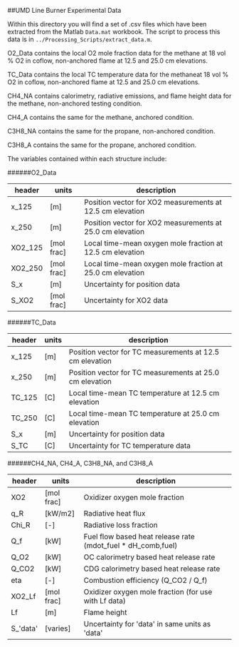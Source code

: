 ##UMD Line Burner Experimental Data

Within this directory you will find a set of .csv files which have been extracted from the Matlab `Data.mat` workbook.  The script to process this data is in `../Processing_Scripts/extract_data.m`.

O2_Data contains the local O2 mole fraction data for the methane at 18 vol % O2 in coflow, non-anchored flame at 12.5 and 25.0 cm elevations.

TC_Data contains the local TC temperature data for the methaneat 18 vol % O2 in coflow, non-anchored flame at 12.5 and 25.0 cm elevations.

CH4_NA contains calorimetry, radiative emissions, and flame height data for the methane, non-anchored testing condition.

CH4_A contains the same for the methane, anchored condition.

C3H8_NA contains the same for the propane, non-anchored condition.

C3H8_A contains the same for the propane, anchored condition.

The variables contained within each structure include:

######O2_Data

| header | units | description |
| ----- | --- | ----------------------------------------------------------|
| x_125 | [m] | Position vector for XO2 measurements at 12.5 cm elevation |
| x_250 | [m] | Position vector for XO2 measurements at 25.0 cm elevation |
| XO2_125 | [mol frac] | Local time-mean oxygen mole fraction at 12.5 cm elevation |
| XO2_250 | [mol frac] | Local time-mean oxygen mole fraction at 25.0 cm elevation |
| S_x | [m] | Uncertainty for position data |
| S_XO2 | [mol frac] | Uncertainty for XO2 data |

######TC_Data

| header | units | description |
| ----- | --- | ----------------------------------------------------------|
| x_125 | [m] | Position vector for TC measurements at 12.5 cm elevation  |
| x_250 | [m] | Position vector for TC measurements at 25.0 cm elevation  |
| TC_125 | [C] | Local time-mean TC temperature at 12.5 cm elevation |
| TC_250 | [C] | Local time-mean TC temperature at 25.0 cm elevation |
| S_x  | [m] | Uncertainty for position data |
| S_TC | [C] | Uncertainty for TC temperature data |

######CH4_NA, CH4_A, C3H8_NA, and C3H8_A

| header   | units      | description |
| -------- | ---------- | ----------- |
| XO2      | [mol frac] | Oxidizer oxygen mole fraction |
| q_R      | [kW/m2]    | Radiative heat flux |
| Chi_R    | [-]        | Radiative loss fraction |
| Q_f      | [kW]       | Fuel flow based heat release rate (mdot_fuel * dH_comb,fuel) |
| Q_O2     | [kW]       | OC calorimetry based heat release rate |
| Q_CO2    | [kW]       | CDG calorimetry based heat release rate |
| eta      | [-]        | Combustion efficiency (Q_CO2 / Q_f) |
| XO2_Lf   | [mol frac] | Oxidizer oxygen mole fraction (for use with Lf data) |
| Lf       | [m]        | Flame height |
| S_'data' | [varies]   | Uncertainty for 'data' in same units as 'data' |
  
  
